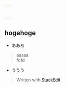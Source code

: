 ```yaml
---


---
```


<h2 id="hogehoge">hogehoge</h2>
<ul>
<li>あああ</li>
</ul>
<blockquote>
<p>aaaaa<br>
fdfd</p>
</blockquote>
<ul>
<li>ううう</li>
</ul>
<blockquote>
<p>Written with <a href="https://stackedit.io/">StackEdit</a>.</p>
</blockquote>

